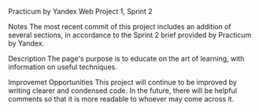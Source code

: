Practicum by Yandex 
Web Project 1, Sprint 2 

Notes
The most recent commit of this project includes an addition of several sections, in accordance to the Sprint 2 brief provided by Practicum by Yandex. 

Description
The page's purpose is to educate on the art of learning, with information on useful techniques. 

Improvemet Opportunities
This project will continue to be improved by writing clearer and condensed code. In the future, there will be helpful comments so that it is more readable to whoever may come across it. 

